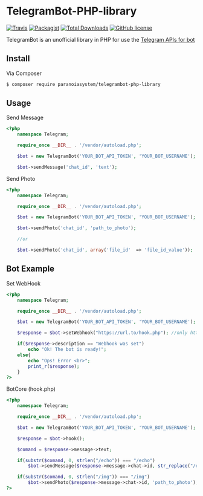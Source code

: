 # TelegramBot-PHP-library

[![Travis](https://img.shields.io/travis/paranoiasystem/TelegramBot-PHP-library.svg?style=flat-square)](https://travis-ci.org/paranoiasystem/TelegramBot-PHP-library)
[![Packagist](https://img.shields.io/packagist/v/paranoiasystem/telegrambot-php-library.svg?style=flat-square)](https://packagist.org/packages/paranoiasystem/telegrambot-php-library)
[![Total Downloads](https://img.shields.io/packagist/dt/paranoiasystem/telegrambot-php-library.svg?style=flat-square)](https://packagist.org/packages/paranoiasystem/telegrambot-php-library)
[![GitHub license](https://img.shields.io/badge/license-GPLv2-blue.svg?style=flat-square)](LICENSE)

TelegramBot is an unofficial library in PHP for use the [Telegram APIs for bot](https://core.telegram.org/bots/api)


## Install

Via Composer

``` bash
$ composer require paranoiasystem/telegrambot-php-library
```

## Usage

Send Message

``` php
<?php
	namespace Telegram;

    require_once __DIR__ . '/vendor/autoload.php'; 

	$bot = new TelegramBot('YOUR_BOT_API_TOKEN', 'YOUR_BOT_USERNAME');

	$bot->sendMessage('chat_id', 'text');
```

Send Photo

``` php
<?php
	namespace Telegram;

    require_once __DIR__ . '/vendor/autoload.php'; 

	$bot = new TelegramBot('YOUR_BOT_API_TOKEN', 'YOUR_BOT_USERNAME');

	$bot->sendPhoto('chat_id', 'path_to_photo');

	//or

	$bot->sendPhoto('chat_id', array('file_id'  => 'file_id_value'));
```

## Bot Example

Set WebHook

``` php
<?php
	namespace Telegram;

    require_once __DIR__ . '/vendor/autoload.php'; 

    $bot = new TelegramBot('YOUR_BOT_API_TOKEN', 'YOUR_BOT_USERNAME');

    $response = $bot->setWebhook("https://url.to/hook.php"); //only https

	if($response->description == "Webhook was set")
		echo "Ok! The bot is ready!";
	else{
		echo "Ops! Error <br>";
		print_r($response);
	}
?>
```

BotCore (hook.php)

``` php
<?php
	namespace Telegram;

    require_once __DIR__ . '/vendor/autoload.php'; 

    $bot = new TelegramBot('YOUR_BOT_API_TOKEN', 'YOUR_BOT_USERNAME');

    $response = $bot->hook();

	$comand = $response->message->text;

	if(substr($comand, 0, strlen("/echo")) === "/echo")
		$bot->sendMessage($response->message->chat->id, str_replace("/echo", "", $comand));

	if(substr($comand, 0, strlen("/img")) === "/img")
		$bot->sendPhoto($response->message->chat->id, 'path_to_photo');
?>
```